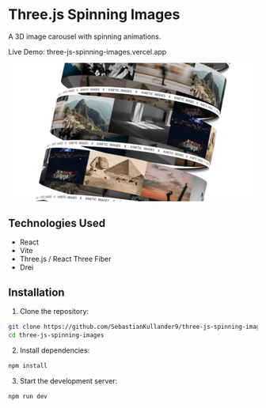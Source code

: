 # Three.js Spinning Images

A 3D image carousel with spinning animations.

Live Demo: three-js-spinning-images.vercel.app

![Demo Screenshot](public/demo-screenshot.png)

## Technologies Used

- React
- Vite
- Three.js / React Three Fiber
- Drei

## Installation

1. Clone the repository:

```bash
git clone https://github.com/SebastianKullander9/three-js-spinning-images.git
cd three-js-spinning-images
```

2. Install dependencies:

```bash
npm install
```

3. Start the development server:

```bash
npm run dev
```
